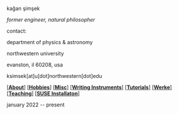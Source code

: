 kağan şimşek

_former engineer, natural philosopher_

contact:

department of physics & astronomy

northwestern university

evanston, il 60208, usa

ksimsek[at]u[dot]northwestern[dot]edu

[\[__About__\]](https://kagsimsek.github.io/about)
[\[__Hobbies__\]](https://kagsimsek.github.io/hobbies)
[\[__Misc__\]](https://kagsimsek.github.io/misc)
[\[__Writing Instruments__\]](https://kagsimsek.github.io/writing_instruments)
[\[__Tutorials__\]](https://kagsimsek.github.io/tutorials)
[\[__Werke__\]](https://kagsimsek.github.io/werke)
[\[__Teaching__\]](https://kagsimsek.github.io/teaching)
[\[__SUSE Installaton__\]](https://kagsimsek.github.io/SUSE_installation)

january 2022 -- present

